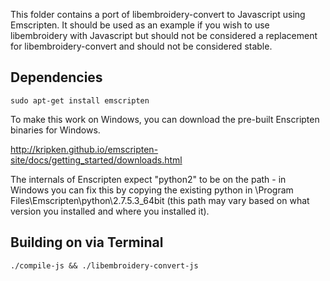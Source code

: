 This folder contains a port of libembroidery-convert to Javascript using Emscripten.
It should be used as an example if you wish to use libembroidery with Javascript
but should not be considered a replacement for libembroidery-convert and should not be considered stable.

Dependencies
------------
```
sudo apt-get install emscripten
```

To make this work on Windows, you can download the pre-built Enscripten binaries for Windows.

http://kripken.github.io/emscripten-site/docs/getting_started/downloads.html

The internals of Enscripten expect "python2" to be on the path - in Windows you can fix this by copying the existing python in \Program Files\Emscripten\python\2.7.5.3_64bit (this path may vary based on what version you installed and where you installed it).

Building on via Terminal
------------------------------
```
./compile-js && ./libembroidery-convert-js
```
